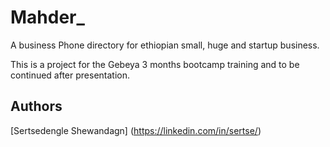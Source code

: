 # Mahder_
A business Phone directory for ethiopian small, huge and startup business. 

This is a project for the Gebeya 3 months bootcamp training and to be continued after presentation.

## Authors
[Sertsedengle Shewandagn] (https://linkedin.com/in/sertse/)
